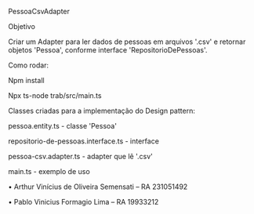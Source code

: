 PessoaCsvAdapter

Objetivo

Criar um Adapter para ler dados de pessoas em arquivos '.csv' e retornar objetos 'Pessoa', conforme interface 'RepositorioDePessoas'.

Como rodar:

Npm install

Npx ts-node trab/src/main.ts

Classes criadas para a implementação do Design pattern:

  pessoa.entity.ts - classe 'Pessoa'

  repositorio-de-pessoas.interface.ts - interface

  pessoa-csv.adapter.ts - adapter que lê '.csv'

  main.ts - exemplo de uso



• Arthur Vinícius de Oliveira Semensati – RA 231051492

• Pablo Vinicius Formagio Lima – RA 19933212
